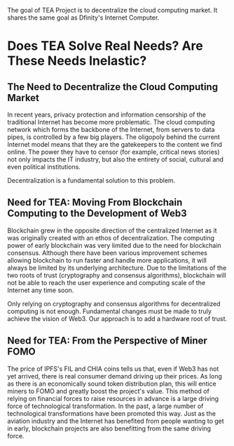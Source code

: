 The goal of TEA Project is to decentralize the cloud computing market. It shares the same goal as Dfinity's Internet Computer.

# Does TEA Solve Real Needs? Are These Needs Inelastic? 
## The Need to Decentralize the Cloud Computing Market

In recent years, privacy protection and information censorship of the traditional Internet has become more problematic. The cloud computing network which forms the backbone of the Internet, from servers to data pipes, is controlled by a few big players. The oligopoly behind the current Internet model means that they are the gatekeepers to the content we find online. The power they have to censor (for example, critical news stories) not only impacts the IT industry, but also the entirety of social, cultural and even political institutions.

Decentralization is a fundamental solution to this problem.

## Need for TEA: Moving From Blockchain Computing to the Development of Web3

Blockchain grew in the opposite direction of the centralized Internet as it was originally created with an ethos of decentralization. The computing power of early blockchain was very limited due to the need for blockchain consensus. Although there have been various improvement schemes allowing blockchain to run faster and handle more applications, it will always be limited by its underlying architecture. Due to the limitations of the two roots of trust (cryptography and consensus algorithms), blockchain will not be able to reach the user experience and computing scale of the Internet any time soon.

Only relying on cryptography and consensus algorithms for decentralized computing is not enough. Fundamental changes must be made to truly achieve the vision of Web3. Our approach is to add a hardware root of trust.


## Need for TEA: From the Perspective of Miner FOMO

The price of IPFS's FIL and CHIA coins tells us that, even if Web3 has not yet arrived, there is real consumer demand driving up their prices. As long as there is an economically sound token distribution plan, this will entice miners to FOMO and greatly boost the project's value. This method of relying on financial forces to raise resources in advance is a large driving force of technological transformation. In the past, a large number of technological transformations have been promoted this way. Just as the aviation industry and the Internet has benefited from people wanting to get in early, blockchain projects are also benefitting from the same driving force. 

